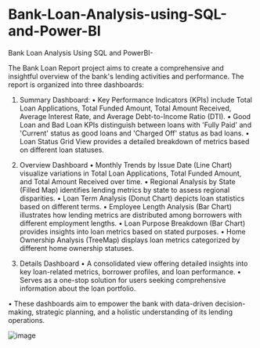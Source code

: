 # Bank-Loan-Analysis-using-SQL-and-Power-BI

Bank Loan Analysis Using SQL and PowerBI-

The Bank Loan Report project aims to create a comprehensive and insightful overview of the bank's lending activities and performance. The report is organized into three dashboards:

1.	Summary Dashboard:
•	Key Performance Indicators (KPIs) include Total Loan Applications, Total Funded Amount, Total Amount Received, Average Interest Rate, and Average Debt-to-Income Ratio (DTI).
•	Good Loan and Bad Loan KPIs distinguish between loans with 'Fully Paid' and 'Current' status as good loans and 'Charged Off' status as bad loans.
•	Loan Status Grid View provides a detailed breakdown of metrics based on different loan statuses.

2.	Overview Dashboard 
•	Monthly Trends by Issue Date (Line Chart) visualize variations in Total Loan Applications, Total Funded Amount, and Total Amount Received over time.
•	Regional Analysis by State (Filled Map) identifies lending metrics by state to assess regional disparities.
•	Loan Term Analysis (Donut Chart) depicts loan statistics based on different terms.
•	Employee Length Analysis (Bar Chart) illustrates how lending metrics are distributed among borrowers with different employment lengths.
•	Loan Purpose Breakdown (Bar Chart) provides insights into loan metrics based on stated purposes.
•	Home Ownership Analysis (TreeMap) displays loan metrics categorized by different home ownership statuses.

3.	Details Dashboard
•	A consolidated view offering detailed insights into key loan-related metrics, borrower profiles, and loan performance.
•	Serves as a one-stop solution for users seeking comprehensive information about the loan portfolio.

•	These dashboards aim to empower the bank with data-driven decision-making, strategic planning, and a holistic understanding of its lending operations.

![image](https://github.com/Shreybhardwaj2000/Bank-Loan-Analysis-using-SQL-and-Power-BI/assets/148547537/fc86a715-f9a4-4253-9762-98b049b36086)
